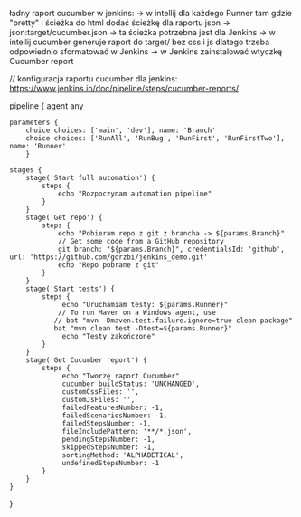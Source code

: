 ładny raport cucumber w jenkins:
-> w intellij dla każdego Runner tam gdzie "pretty" i ścieżka do html dodać ścieżkę dla raportu json -> json:target/cucumber.json
-> ta ścieżka potrzebna jest dla Jenkins
-> w intellij cucumber generuje raport do target/ bez css i js dlatego trzeba odpowiednio sformatować w Jenkins
-> w Jenkins zainstalować wtyczkę Cucumber report

// konfiguracja raportu cucumber dla jenkins:
https://www.jenkins.io/doc/pipeline/steps/cucumber-reports/

pipeline {
    agent any
    
    parameters {
        choice choices: ['main', 'dev'], name: 'Branch'
        choice choices: ['RunAll', 'RunBug', 'RunFirst', 'RunFirstTwo'], name: 'Runner'
        }

    stages {
        stage('Start full automation') {
            steps {
                echo "Rozpoczynam automation pipeline"
            }
        }
        stage('Get repo') {
            steps {
                echo "Pobieram repo z git z brancha -> ${params.Branch}"
                // Get some code from a GitHub repository
                git branch: "${params.Branch}", credentialsId: 'github', url: 'https://github.com/gorzbi/jenkins_demo.git'
                echo "Repo pobrane z git"
            }
        }
        stage('Start tests') {
            steps {
                 echo "Uruchamiam testy: ${params.Runner}"
                // To run Maven on a Windows agent, use
               // bat "mvn -Dmaven.test.failure.ignore=true clean package"
               bat "mvn clean test -Dtest=${params.Runner}"
                 echo "Testy zakończone"
            }
        }
        stage('Get Cucumber report') {
            steps {
                 echo "Tworzę raport Cucumber"
                 cucumber buildStatus: 'UNCHANGED', 
                 customCssFiles: '', 
                 customJsFiles: '', 
                 failedFeaturesNumber: -1, 
                 failedScenariosNumber: -1, 
                 failedStepsNumber: -1, 
                 fileIncludePattern: '**/*.json', 
                 pendingStepsNumber: -1, 
                 skippedStepsNumber: -1, 
                 sortingMethod: 'ALPHABETICAL', 
                 undefinedStepsNumber: -1
            }
        }
    }
}
